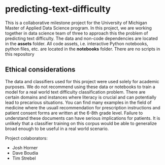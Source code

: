 # predicting-text-difficulty

This is a collaborative milestone project for the University of Michigan Master of Applied Data Science program. In this project, we are working together in data science team of three to approach this the problem of predicting text difficulty. The data and non-code dependencies are located in the **assets** folder. All code assets, i.e. interactive Python notebooks, python files, etc. are located in the **notebooks** folder. There are no scripts in this repository

## Ethical considerations
The data and classifiers used for this project were used solely for academic purposes. We do not recommend using these data or notebooks to train a model for a real world text difficulty classification problem. There are certain domains and instances where literacy is crucial and can potentially lead to precarious situations. You can find many examples in the field of medicine where the usuall recommendation for prescription instructions and patient consent forms are written at the 6-8th grade level. Failure to understand these documents can have serious implications for patients. It is unlikely that a classifier training on this corpus would be able to generalize broad enough to be useful in a real world scenario.

Project colaborators:
* Josh Horner
* Dave Boudia
* Tim Strebel
